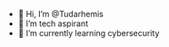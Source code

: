 - 👋 Hi, I’m @Tudarhemis
- 👀 I’m tech aspirant
- 🌱 I’m currently learning cybersecurity

<!---
Tudarhemis/Tudarhemis is a ✨ special ✨ repository because its `README.md` (this file) appears on your GitHub profile.
You can click the Preview link to take a look at your changes.
--->

